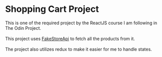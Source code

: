 # Shopping Cart Project

This is one of the required project by the ReactJS course I am following in The Odin Project.
<br>
<br>
This project uses [FakeStoreApi](https://fakestoreapi.com/) to fetch all the products from it.
<br>
<br>
The project also utilizes redux to make it easier for me to handle states.
